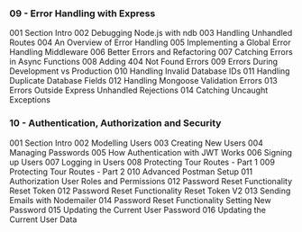 ### 09 - Error Handling with Express

001 Section Intro
002 Debugging Node.js with ndb
003 Handling Unhandled Routes
004 An Overview of Error Handling
005 Implementing a Global Error Handling Middleware
006 Better Errors and Refactoring
007 Catching Errors in Async Functions
008 Adding 404 Not Found Errors
009 Errors During Development vs Production
010 Handling Invalid Database IDs
011 Handling Duplicate Database Fields
012 Handling Mongoose Validation Errors
013 Errors Outside Express Unhandled Rejections
014 Catching Uncaught Exceptions

### 10 - Authentication, Authorization and Security

001 Section Intro
002 Modelling Users
003 Creating New Users
004 Managing Passwords
005 How Authentication with JWT Works
006 Signing up Users
007 Logging in Users
008 Protecting Tour Routes - Part 1
009 Protecting Tour Routes - Part 2
010 Advanced Postman Setup
011 Authorization User Roles and Permissions
012 Password Reset Functionality Reset Token
012 Password Reset Functionality Reset Token V2
013 Sending Emails with Nodemailer
014 Password Reset Functionality Setting New Password
015 Updating the Current User Password
016 Updating the Current User Data